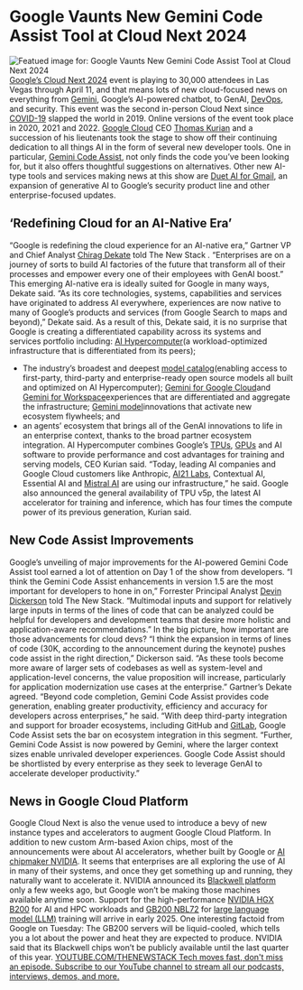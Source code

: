 # Google Vaunts New Gemini Code Assist Tool at Cloud Next 2024
![Featued image for: Google Vaunts New Gemini Code Assist Tool at Cloud Next 2024](https://cdn.thenewstack.io/media/2024/04/babcfbd3-thomas-gcn-overview-1024x505.jpg)
[Google’s Cloud Next 2024](https://cloud.withgoogle.com/next) event is playing to 30,000 attendees in Las Vegas through April 11, and that means lots of new cloud-focused news on everything from [Gemini](https://thenewstack.io/how-to-get-started-with-googles-gemini-large-language-model/), Google’s AI-powered chatbot, to GenAI, [DevOps](https://thenewstack.io/devops/), and security.
This event was the second in-person Cloud Next since
[COVID-19](https://thenewstack.io/the-network-impact-of-the-global-covid-19-pandemic/) slapped the world in 2019. Online versions of the event took place in 2020, 2021 and 2022. [Google Cloud](https://cloud.withgoogle.com?utm_content=inline+mention) CEO [Thomas Kurian](https://www.linkedin.com/in/thomas-kurian-469b6219/) and a succession of his lieutenants took the stage to show off their continuing dedication to all things AI in the form of several new developer tools. One in particular, [Gemini Code Assist](https://cloud.google.com/products/gemini/code-assist?hl=en), not only finds the code you’ve been looking for, but it also offers thoughtful suggestions on alternatives.
Other new AI-type tools and services making news at this show are
[Duet AI for Gmail](https://cloud.google.com/products/gemini?hl=en), an expansion of generative AI to Google’s security product line and other enterprise-focused updates.
## ‘Redefining Cloud for an AI-Native Era’
“Google is redefining the cloud experience for an AI-native era,” Gartner VP and Chief Analyst
[Chirag Dekate](https://www.linkedin.com/in/cdekate/) told The New Stack *.* “Enterprises are on a journey of sorts to build AI factories of the future that transform all of their processes and empower every one of their employees with GenAI boost.”
This emerging AI-native era is ideally suited for Google in many ways, Dekate said.
“As its core technologies, systems, capabilities and services have originated to address AI everywhere, experiences are now native to many of Google’s products and services (from Google Search to maps and beyond),” Dekate said.
As a result of this, Dekate said, it is no surprise that Google is creating a differentiated capability across its systems and services portfolio including:
[AI Hypercomputer](https://cloud.google.com/blog/products/ai-machine-learning/introducing-cloud-tpu-v5p-and-ai-hypercomputer)(a workload-optimized infrastructure that is differentiated from its peers);
- The industry’s broadest and deepest
[model catalog](https://cloud.google.com/data-catalog/docs/concepts/overview)(enabling access to first-party, third-party and enterprise-ready open source models all built and optimized on AI Hypercomputer); [Gemini for Google Cloud](https://cloud.google.com/blog/products/ai-machine-learning/gemini-for-google-cloud-is-here)and [Gemini for Workspace](https://workspace.google.com/)experiences that are differentiated and aggregate the infrastructure; [Gemini model](https://ai.google.dev/?gad_source=1&gclid=Cj0KCQjwztOwBhD7ARIsAPDKnkAa7_5-dR9kLoUKJnN_v4HN-TPCZSxKAS4c38F_RID--xTbTaNgaC8aAmQ4EALw_wcB)innovations that activate new ecosystem flywheels; and
- an agents’ ecosystem that brings all of the GenAI innovations to life in an enterprise context, thanks to the broad partner ecosystem integration.
AI Hypercomputer combines Google’s
[TPUs](https://thenewstack.io/paperspace-co-founders-discuss-tpus-and-cloud-deep-learning/), [GPUs](https://thenewstack.io/nvidia-h200-gpus-crush-mlperfs-llm-inferencing-benchmark/) and AI software to provide performance and cost advantages for training and serving models, CEO Kurian said. “Today, leading AI companies and Google Cloud customers like Anthropic, [AI21 Labs](https://thenewstack.io/ai21-labs-releases-jurassic-2-its-new-large-language-model/), Contextual AI, Essential AI and [Mistral AI](https://thenewstack.io/gemma-google-takes-on-small-open-models-llama-2-and-mistral/) are using our infrastructure,” he said.
Google also announced the general availability of TPU v5p, the latest AI accelerator for training and inference, which has four times the compute power of its previous generation, Kurian said.
## New Code Assist Improvements
Google’s unveiling of major improvements for the AI-powered Gemini Code Assist tool earned a lot of attention on Day 1 of the show from developers.
“I think the Gemini Code Assist enhancements in version 1.5 are the most important for developers to hone in on,” Forrester Principal Analyst
[Devin Dickerson](https://www.linkedin.com/in/devin-dickerson-47679225/) told The New Stack. “Multimodal inputs and support for relatively large inputs in terms of the lines of code that can be analyzed could be helpful for developers and development teams that desire more holistic and application-aware recommendations.”
In the big picture, how important are those advancements for cloud devs?
“I think the expansion in terms of lines of code (30K, according to the announcement during the keynote) pushes code assist in the right direction,” Dickerson said. “As these tools become more aware of larger sets of codebases as well as system-level and application-level concerns, the value proposition will increase, particularly for application modernization use cases at the enterprise.”
Gartner’s Dekate agreed. “Beyond code completion, Gemini Code Assist provides code generation, enabling greater productivity, efficiency and accuracy for developers across enterprises,” he said. “With deep third-party integration and support for broader ecosystems, including GitHub and
[GitLab](https://about.gitlab.com/?utm_content=inline+mention), Google Code Assist sets the bar on ecosystem integration in this segment.
“Further, Gemini Code Assist is now powered by Gemini, where the larger context sizes enable unrivaled developer experiences. Google Code Assist should be shortlisted by every enterprise as they seek to leverage GenAI to accelerate developer productivity.”
## News in Google Cloud Platform
Google Cloud Next is also the venue used to introduce a bevy of new instance types and accelerators to augment Google Cloud Platform. In addition to new custom Arm-based Axion chips, most of the announcements were about AI accelerators, whether built by Google or
[AI chipmaker NVIDIA](https://thenewstack.io/nvidia-gpu-dominance-at-a-crossroads/). It seems that enterprises are all exploring the use of AI in many of their systems, and once they get something up and running, they naturally want to accelerate it.
NVIDIA announced its
[Blackwell platform](https://thenewstack.io/nvidia-gtc-hyperscaler-happiness-and-enterprise-indigestion/) only a few weeks ago, but Google won’t be making those machines available anytime soon. Support for the high-performance [NVIDIA HGX B200](https://www.nvidia.com/en-us/data-center/hgx/) for AI and HPC workloads and [GB200 NBL72](https://developer.nvidia.com/blog/nvidia-gb200-nvl72-delivers-trillion-parameter-llm-training-and-real-time-inference/) for [large language model (LLM)](https://thenewstack.io/what-is-a-large-language-model/) training will arrive in early 2025. One interesting factoid from Google on Tuesday: The GB200 servers will be liquid-cooled, which tells you a lot about the power and heat they are expected to produce.
NVIDIA said that its Blackwell chips won’t be publicly available until the last quarter of this year.
[
YOUTUBE.COM/THENEWSTACK
Tech moves fast, don't miss an episode. Subscribe to our YouTube
channel to stream all our podcasts, interviews, demos, and more.
](https://youtube.com/thenewstack?sub_confirmation=1)